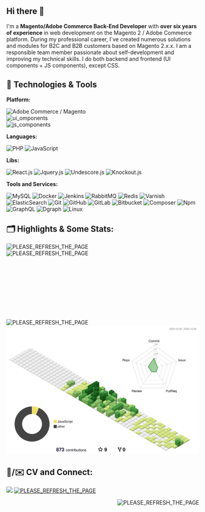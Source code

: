 ## Hi there 👋
I'm a **Magento/Adobe Commerce Back-End Developer** with **over six years of experience** in web development on the Magento 2 / Adobe Commerce platform. During my professional career, I`ve created numerous solutions and modules for B2C and B2B customers based on Magento 2.x.x. I am a responsible team member passionate about self-development and improving my technical skills.
I do both backend and frontend (UI components + JS components), except CSS.

## 🔧 Technologies & Tools
**Platform:**

![Adobe Commerce / Magento](https://img.shields.io/badge/Platform-Magento_/_Adobe_Commerce-ED2224?logo=framework&logoColor=white)<br/>
![ui_omponents](https://img.shields.io/badge/Components-Magento_/_Adobe_Commerce_UI_Component-ED2224?logo=framework&logoColor=white)<br/>
![js_components](https://img.shields.io/badge/Components-Magento_/_Adobe_Commerce_JS_Component-ED2224?logo=framework&logoColor=white)

**Languages:**

![PHP](https://img.shields.io/badge/Code-PHP-informational?style=flat&logo=php&color=777BB4)
![JavaScript](https://img.shields.io/badge/Code-JavaScript-informational?style=flat&logo=javascript&color=F7DF1E)

**Libs:**

![React.js](https://img.shields.io/badge/Library-ReactJs-61DAFB?logo=react&logoColor=white)
![Jquery.js](https://img.shields.io/badge/Library-Jquery-orange?logo=jquery&logoColor=#0769AD)
![Undescore.js](https://img.shields.io/badge/Library-UndescoreJs-0371B5?logo=underscoredotjs&logoColor=white)
![Knockout.js](https://img.shields.io/badge/Library-KnockoutJs-35495E?&logoColor=#0769AD)

**Tools and Services:**

![MySQL](https://img.shields.io/badge/DBMS-MySQL-informational?&logo=mysql&logoColor=4479A1&color=4479A1)
![Docker](https://img.shields.io/badge/Tools-Docker-informational?style=flat&logo=docker&logoColor=2496ED&color=2496ED)
![Jenkins](https://img.shields.io/badge/Deployment-Jenkins-informational?style=flat&logo=jenkins&logoColor=D24939&color=D24939)
![RabbitMQ](https://img.shields.io/badge/Service-RabbitMQ-informational?style=flat&logo=rabbitmq&logoColor=FF6600&color=FF6600)
![Redis](https://img.shields.io/badge/Caching-Redis-informational?style=flat&logo=redis&color=FF4438)
![Varnish](https://img.shields.io/badge/Caching-Varnish-informational?style=flat)
![ElasticSearch](https://img.shields.io/badge/Search_Engine-ElasticSearch-informational?style=flat&logo=elasticsearch&logoColor=005571&color=005571)
![Git](https://img.shields.io/badge/VCS-Git-informational?&logo=git&logoColor=F05032&style=flat&color=F05032)
![GitHub](https://img.shields.io/badge/VCS-GitHub-informational?&logo=github&logoColor=181717&style=flat&color=181717)
![GitLab](https://img.shields.io/badge/VCS-GitLab-informational?&logo=gitlab&logoColor=FC6D26&color=FC6D26&style=flat)
![Bitbucket](https://img.shields.io/badge/VCS-Bitbucket-informational?&logo=bitbucket&logoColor=0052CC&color=0052CC)
![Composer](https://img.shields.io/badge/DMS-Composer-informational?style=flat&logo=composer&logoColor=white&color=885630)
![Npm](https://img.shields.io/badge/DMS-Npm-informational?style=flat&logo=npm&logoColor=CB3837&color=CB3837)
![GraphQL](https://img.shields.io/badge/Service-GraphQL-informational?&logo=graphql&logoColor=E10098&color=E10098)
![Dgraph](https://img.shields.io/badge/Service-Dgraph-informational?&logo=dgraph&logoColor=E50695&color=E50695)
![Linux](https://img.shields.io/badge/System-Linux-informational?style=flat&logo=linux&color=FCC624)


## 🗂️ Highlights & Some Stats:
<img align="left" src="https://github-readme-stats.vercel.app/api/pin/?username=sandftae&repo=php-b-tree&show_icons=true&line_height=27&title_color=black&text_color=black&icon_color=black&bg_color=white" alt="PLEASE_REFRESH_THE_PAGE" /><img height=180 width=300 align="left" src="https://github-readme-stats.vercel.app/api/top-langs/?username=sandftae&layout=compact" alt="PLEASE_REFRESH_THE_PAGE" /><img align="left" src="https://github-profile-trophy.vercel.app/?username=sandftae&rank=S,AAA&show_icons=true&locale=en&layout=compact&column=-1&margin-w=5&margin-h=5" alt="PLEASE_REFRESH_THE_PAGE"/>

![Profile Activities](./profile-3d-contrib/profile-green-animate.svg)

##  :page_facing_up:/:envelope: CV and Connect:

<span align="left">
  <a href="https://www.linkedin.com/in/ihor-v-36041996/" target="_blank"><img src="https://img.shields.io/badge/-LinkedIn-%230077B5?style=for-the-badge&logo=linkedin&logoColor=white"></a> 
</span>  
<span align="right">
  <a href="https://resume.io/r/QdYn2micL"><img alt="PLEASE_REFRESH_THE_PAGE" target="_blank" src="https://img.shields.io/badge/Check_CV-30363D?style=for-the-badge&logo=GitHub-Sponsors&logoColor=red" /></a>
</span>

<p align="right"> <img src="https://komarev.com/ghpvc/?username=sandftae&label=Profile%20views&color=0e75b6&style=flat" alt="PLEASE_REFRESH_THE_PAGE" /></p>
